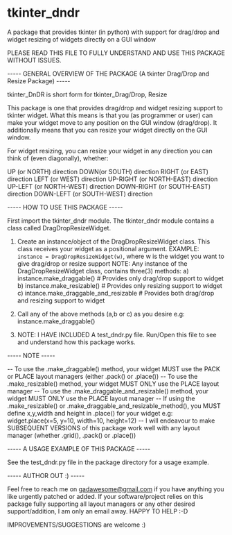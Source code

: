 # tkinter_dndr
A package that provides tkinter (in python) with support for drag/drop and widget resizing of widgets directly on a GUI window


PLEASE READ THIS FILE TO FULLY UNDERSTAND AND USE THIS PACKAGE WITHOUT ISSUES.

----- GENERAL OVERVIEW OF THE PACKAGE (A tkinter Drag/Drop and Resize Package) -----

tkinter_DnDR is short form for tkinter_Drag/Drop, Resize

This package is one that provides drag/drop and widget resizing support to tkinter widget. What this means is that you (as programmer or user) can make your widget move to any position on the GUI window (drag/drop). It additionally means that you can resize your widget directly on the GUI window.

For widget resizing, you can resize your widget in any direction you can think of (even diagonally), whether:

UP (or NORTH) direction
DOWN(or SOUTH) direction
RIGHT (or EAST) direction
LEFT (or WEST) direction
UP-RIGHT (or NORTH-EAST) direction
UP-LEFT (or NORTH-WEST) direction
DOWN-RIGHT (or SOUTH-EAST) direction
DOWN-LEFT (or SOUTH-WEST) direction


----- HOW TO USE THIS PACKAGE -----

First import the tkinter_dndr module.
The tkinter_dndr module contains a class called DragDropResizeWidget. 
1) Create an instance/object of the DragDropResizeWidget class. This class receives your widget as a positional argument.
EXAMPLE: ```instance = DragDropResizeWidget(w)```, where w is the widget you want to give drag/drop or resize support
NOTE: Any instance of the DragDropResizeWidget class, contains three(3) methods:
a) instance.make_draggable() # Provides only drag/drop support to widget
b) instance.make_resizable() # Provides only resizing support to widget
c) intance.make_draggable_and_resizable # Provides both drag/drop and resizing support to widget
   
2) Call any of the above methods (a,b or c) as you desire
e.g: instance.make_draggable()

3) NOTE: I HAVE INCLUDED A test_dndr.py file. Run/Open this file to see and understand how this package works.


----- NOTE -----

-- To use the .make_draggable() method, your widget MUST use the PACK or PLACE layout managers (either .pack() or .place())
-- To use the .make_resizable() method, your widget MUST ONLY use the PLACE layout manager
-- To use the .make_draggable_and_resizable() method, your widget MUST ONLY use the PLACE layout manager
-- If using the .make_resizable() or .make_draggable_and_resizable_method(), you MUST define x,y,width and height in .place() for your widget
e.g: widget.place(x=5, y=10, width=10, height=12)
-- I will endeavour to make SUBSEQUENT VERSIONS of this package work well with any layout manager (whether .grid(), .pack() or .place())


----- A USAGE EXAMPLE OF THIS PACKAGE -----

See the test_dndr.py file in the package directory for a usage example.


----- AUTHOR OUT :) -----

Feel free to reach me on gadawesome@gmail.com if you have anything you like urgently patched or added. 
If your software/project relies on this package fully supporting all layout managers or any other desired support/addition, I am only an email away.
HAPPY TO HELP :-D

IMPROVEMENTS/SUGGESTIONS are welcome :)
